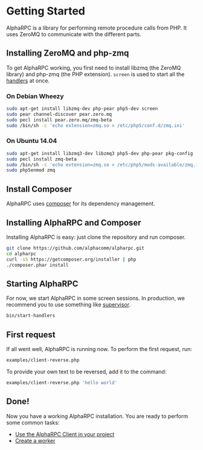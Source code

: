 # Getting Started

AlphaRPC is a library for performing remote procedure calls from PHP.
It uses ZeroMQ to communicate with the different parts.

## Installing ZeroMQ and php-zmq

To get AlphaRPC working, you first need to install libzmq (the ZeroMQ library) and php-zmq (the PHP extension).
`screen` is used to start all the [handlers](documentation#handlers) at once.

### On Debian Wheezy

```bash
sudo apt-get install libzmq-dev php-pear php5-dev screen
sudo pear channel-discover pear.zero.mq
sudo pecl install pear.zero.mq/zmq-beta
sudo /bin/sh -c 'echo extension=zmq.so > /etc/php5/conf.d/zmq.ini'
```

### On Ubuntu 14.04

```bash
sudo apt-get install libzmq3-dev libzmq3 php5-dev php-pear pkg-config
sudo pecl install zmq-beta
sudo /bin/sh -c 'echo extension=zmq.so > /etc/php5/mods-available/zmq.ini'
sudo php5enmod zmq
```

## Install Composer

AlphaRPC uses [composer](https://getcomposer.org/) for its dependency management.

## Installing AlphaRPC and Composer

Installing AlphaRPC is easy: just clone the repository and run composer.

```bash
git clone https://github.com/alphacomm/alpharpc.git
cd alpharpc
curl -sS https://getcomposer.org/installer | php
./composer.phar install
```

## Starting AlphaRPC

For now, we start AlphaRPC in some screen sessions. In production, we recommend you to use something like [supervisor](http://supervisord.org/).

```bash
bin/start-handlers
```

## First request

If all went well, AlphaRPC is running now. To perform the first request, run:

```bash
examples/client-reverse.php
```

To provide your own text to be reversed, add it to the command:

```bash
examples/client-reverse.php 'hello world'
```

## Done!

Now you have a working AlphaRPC installation. You are ready to perform some common tasks:

 * [Use the AlphaRPC Client in your project](use-client.md)
 * [Create a worker](create-worker.md)
